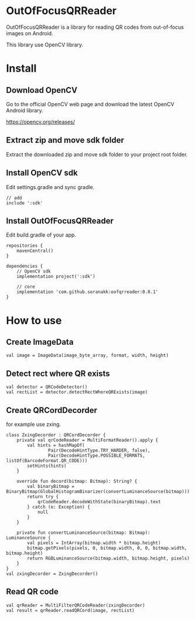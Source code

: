 # OutOfFocusQRReader

OutOfFocusQRReader is a library for reading QR codes from out-of-focus images on Android.

This library use OpenCV library.

# Install

## Download OpenCV

Go to the official OpenCV web page and download the latest OpenCV Android library.

https://opencv.org/releases/

## Extract zip and move sdk folder

Extract the downloaded zip and move sdk folder to your project root folder.

## Install OpenCV sdk

Edit settings.gradle and sync gradle.

```
// add
include ':sdk'
```

## Install OutOfFocusQRReader

Edit build.gradle of your app.

```
repositories {
    mavenCentral()
}

dependencies {
    // OpenCV sdk
    implementation project(':sdk')

    // core
    implementation 'com.github.soranakk:oofqrreader:0.0.1'
}
```

# How to use

## Create ImageData

```
val image = ImageData(image_byte_array, format, width, height)
```

## Detect rect where QR exists

```
val detector = QRCodeDetector()
val rectList = detector.detectRectWhereQRExists(image)
```

## Create QRCordDecorder

for example use zxing.
```
class ZxingDecorder : QRCordDecorder {
    private val qrCodeReader = MultiFormatReader().apply {
        val hints = hashMapOf(
                Pair(DecodeHintType.TRY_HARDER, false),
                Pair(DecodeHintType.POSSIBLE_FORMATS, listOf(BarcodeFormat.QR_CODE)))
        setHints(hints)
    }

    override fun decord(bitmap: Bitmap): String? {
        val binaryBitmap = BinaryBitmap(GlobalHistogramBinarizer(convertLuminanceSource(bitmap)))
        return try {
            qrCodeReader.decodeWithState(binaryBitmap).text
        } catch (e: Exception) {
            null
        }
    }

    private fun convertLuminanceSource(bitmap: Bitmap): LuminanceSource {
        val pixels = IntArray(bitmap.width * bitmap.height)
        bitmap.getPixels(pixels, 0, bitmap.width, 0, 0, bitmap.width, bitmap.height)
        return RGBLuminanceSource(bitmap.width, bitmap.height, pixels)
    }
}
val zxingDecorder = ZxingDecorder()
```

## Read QR code

```
val qrReader = MultiFilterQRCodeReader(zxingDecorder)
val result = qrReader.readQRCord(image, rectList)
```
